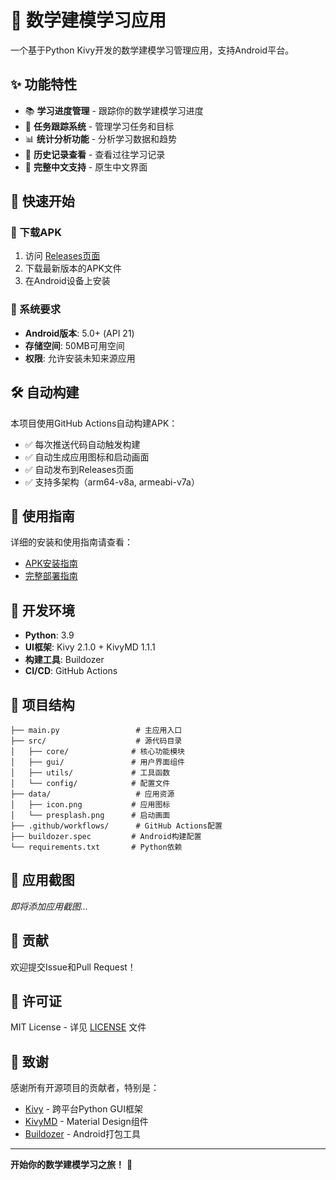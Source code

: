 # 📱 数学建模学习应用

一个基于Python Kivy开发的数学建模学习管理应用，支持Android平台。

## ✨ 功能特性

- 📚 **学习进度管理** - 跟踪你的数学建模学习进度
- 📝 **任务跟踪系统** - 管理学习任务和目标
- 📊 **统计分析功能** - 分析学习数据和趋势
- 📖 **历史记录查看** - 查看过往学习记录
- 🎨 **完整中文支持** - 原生中文界面

## 🚀 快速开始

### 📱 下载APK

1. 访问 [Releases页面](../../releases)
2. 下载最新版本的APK文件
3. 在Android设备上安装

### 🔧 系统要求

- **Android版本**: 5.0+ (API 21)
- **存储空间**: 50MB可用空间
- **权限**: 允许安装未知来源应用

## 🛠️ 自动构建

本项目使用GitHub Actions自动构建APK：

- ✅ 每次推送代码自动触发构建
- ✅ 自动生成应用图标和启动画面
- ✅ 自动发布到Releases页面
- ✅ 支持多架构（arm64-v8a, armeabi-v7a）

## 📖 使用指南

详细的安装和使用指南请查看：
- [APK安装指南](APK_INSTALL_GUIDE.md)
- [完整部署指南](完整部署指南.md)

## 🔧 开发环境

- **Python**: 3.9
- **UI框架**: Kivy 2.1.0 + KivyMD 1.1.1
- **构建工具**: Buildozer
- **CI/CD**: GitHub Actions

## 📄 项目结构

```
├── main.py                 # 主应用入口
├── src/                    # 源代码目录
│   ├── core/              # 核心功能模块
│   ├── gui/               # 用户界面组件
│   ├── utils/             # 工具函数
│   └── config/            # 配置文件
├── data/                   # 应用资源
│   ├── icon.png           # 应用图标
│   └── presplash.png      # 启动画面
├── .github/workflows/      # GitHub Actions配置
├── buildozer.spec         # Android构建配置
└── requirements.txt       # Python依赖
```

## 🎯 应用截图

*即将添加应用截图...*

## 🤝 贡献

欢迎提交Issue和Pull Request！

## 📄 许可证

MIT License - 详见 [LICENSE](LICENSE) 文件

## 🙏 致谢

感谢所有开源项目的贡献者，特别是：
- [Kivy](https://kivy.org/) - 跨平台Python GUI框架
- [KivyMD](https://kivymd.readthedocs.io/) - Material Design组件
- [Buildozer](https://github.com/kivy/buildozer) - Android打包工具

---

**开始你的数学建模学习之旅！** 🚀
